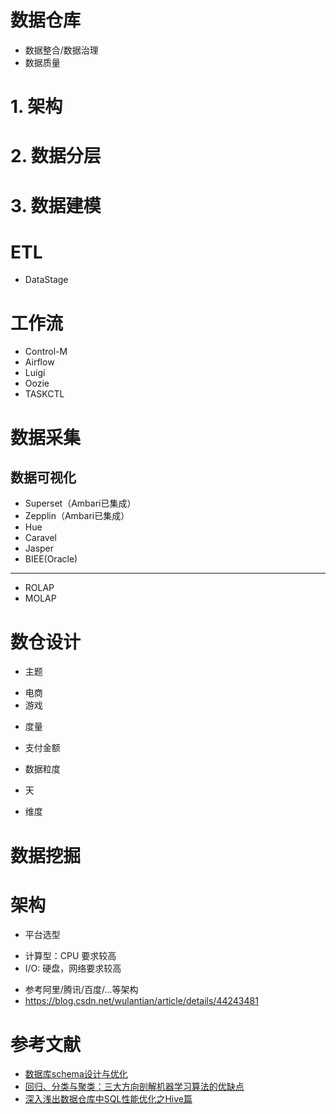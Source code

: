 # 数据仓库
* 数据整合/数据治理
* 数据质量

# 1. 架构

# 2. 数据分层

# 3. 数据建模

# ETL
* DataStage

# 工作流
* Control-M
* Airflow
* Luigi
* Oozie
* TASKCTL

# 数据采集

## 数据可视化
* Superset（Ambari已集成）
* Zepplin（Ambari已集成）
* Hue
* Caravel
* Jasper
* BIEE(Oracle)

---

* ROLAP
* MOLAP

# 数仓设计
* 主题
 - 电商
 - 游戏
* 度量
 - 支付金额
* 数据粒度
 - 天
* 维度

# 数据挖掘


# 架构
* 平台选型
 - 计算型：CPU 要求较高
 - I/O: 硬盘，网络要求较高
* 参考阿里/腾讯/百度/...等架构
* https://blog.csdn.net/wulantian/article/details/44243481

# 参考文献
* [数据库schema设计与优化](https://mp.weixin.qq.com/s?__biz=MzA3MDQ4MzQzMg==&mid=408424029&idx=1&sn=8ddc22bd6da7409cd4b4e60040ad3126&scene=0#wechat_redirect)
* [回归、分类与聚类：三大方向剖解机器学习算法的优缺点](https://blog.csdn.net/starzhou/article/details/72614795)
* [深入浅出数据仓库中SQL性能优化之Hive篇](https://www.csdn.net/article/2015-01-13/2823530)
